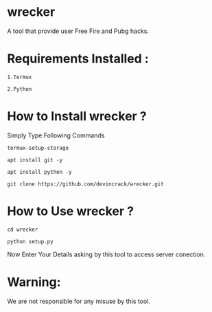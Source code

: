 # wrecker
A tool that provide user Free Fire and Pubg hacks. 

# Requirements Installed :

    1.Termux 

    2.Python

# How to Install wrecker ? 

Simply Type Following Commands 

    termux-setup-storage
    
    apt install git -y

    apt install python -y

    git clone https://github.com/devincrack/wrecker.git


# How to Use wrecker ? 

    cd wrecker

    python setup.py


 Now Enter Your Details asking by this tool to access server conection. 



# Warning:
We are not responsible for any misuse by this tool.
